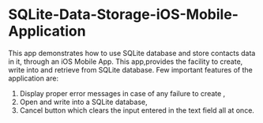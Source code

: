 # SQLite-Data-Storage-iOS-Mobile-Application
This app demonstrates how to use SQLite database and store contacts data in it, through an iOS Mobile App.
This app,provides the facility to create, write into and retrieve from SQLite database. 
Few important features of the application are:
1. Display proper error messages in case of any failure to create , 
2. Open and write into a SQLite database,
3. Cancel button which clears the input entered in the text field all at once.
